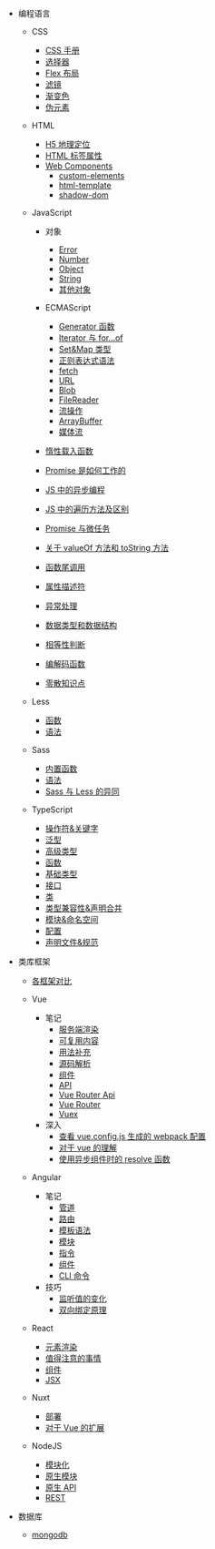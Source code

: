 - 编程语言

  - CSS
    - [CSS 手册](技术笔记/编程基础/编程语言/CSS/CSS手册.md)
    - [选择器](技术笔记/编程基础/编程语言/CSS/笔记/选择器.md)
    - [Flex 布局](技术笔记/编程基础/编程语言/CSS/笔记/Flex布局.md)
    - [滤镜](技术笔记/编程基础/编程语言/CSS/笔记/滤镜.md)
    - [渐变色](技术笔记/编程基础/编程语言/CSS/笔记/渐变色.md)
    - [伪元素](技术笔记/编程基础/编程语言/CSS/笔记/伪元素.md)
  - HTML
    - [H5 地理定位](技术笔记/编程基础/编程语言/HTML/笔记/H5地理定位.md)
    - [HTML 标签属性](技术笔记/编程基础/编程语言/HTML/笔记/HTML标签属性.md)
    - [Web Components](技术笔记/编程基础/编程语言/HTML/笔记/WebComponents/web-components.md)
      - [custom-elements](技术笔记/编程基础/编程语言/HTML/笔记/WebComponents/custom-elements.md)
      - [html-template](技术笔记/编程基础/编程语言/HTML/笔记/WebComponents/html-template.md)
      - [shadow-dom](技术笔记/编程基础/编程语言/HTML/笔记/WebComponents/shadow-dom.md)
  - JavaScript

    - 对象
      - [Error](技术笔记/编程基础/编程语言/JavaScript/对象/Error.md)
      - [Number](技术笔记/编程基础/编程语言/JavaScript/对象/Number.md)
      - [Object](技术笔记/编程基础/编程语言/JavaScript/对象/Object.md)
      - [String](技术笔记/编程基础/编程语言/JavaScript/对象/String.md)
      - [其他对象](技术笔记/编程基础/编程语言/JavaScript/对象/其他对象.md)
    - ECMAScript

      - [Generator 函数](技术笔记/编程基础/编程语言/JavaScript/ECMAScript/Generator函数.md)
      - [Iterator 与 for...of](技术笔记/编程基础/编程语言/JavaScript/ECMAScript/Iterator与for...of.md)
      - [Set&Map 类型](技术笔记/编程基础/编程语言/JavaScript/ECMAScript/Set&Map类型.md)
      - [正则表达式语法](技术笔记/编程基础/编程语言/JavaScript/ECMAScript/正则表达式语法.md)
      - [fetch](技术笔记/编程基础/编程语言/JavaScript/ECMAScript/fetch.md)
      - [URL](技术笔记/编程基础/编程语言/JavaScript/ECMAScript/URL.md)
      - [Blob](技术笔记/编程基础/编程语言/JavaScript/ECMAScript/Blob.md)
      - [FileReader](技术笔记/编程基础/编程语言/JavaScript/ECMAScript/FileReader.md)
      - [流操作](技术笔记/编程基础/编程语言/JavaScript/ECMAScript/流操作.md)
      - [ArrayBuffer](技术笔记/编程基础/编程语言/JavaScript/ECMAScript/ArrayBuffer.md)
      - [媒体流](技术笔记/编程基础/编程语言/JavaScript/ECMAScript/媒体流.md)

    - [惰性载入函数](技术笔记/编程基础/编程语言/JavaScript/惰性载入函数.md)
    - [Promise 是如何工作的](技术笔记/编程基础/编程语言/JavaScript/Promise是如何工作的.md)
    - [JS 中的异步编程](技术笔记/编程基础/编程语言/JavaScript/JS中的异步编程.md)
    - [JS 中的遍历方法及区别](技术笔记/编程基础/编程语言/JavaScript/JS中的遍历方法及区别.md)
    - [Promise 与微任务](技术笔记/编程基础/编程语言/JavaScript/Promise与微任务.md)
    - [关于 valueOf 方法和 toString 方法](技术笔记/编程基础/编程语言/JavaScript/关于valueOf方法和toString方法.md)
    - [函数尾调用](技术笔记/编程基础/编程语言/JavaScript/函数尾调用.md)
    - [属性描述符](技术笔记/编程基础/编程语言/JavaScript/属性描述符.md)
    - [异常处理](技术笔记/编程基础/编程语言/JavaScript/异常处理.md)
    - [数据类型和数据结构](技术笔记/编程基础/编程语言/JavaScript/数据类型和数据结构.md)
    - [相等性判断](技术笔记/编程基础/编程语言/JavaScript/相等性判断.md)
    - [编解码函数](技术笔记/编程基础/编程语言/JavaScript/编解码函数.md)
    - [零散知识点](技术笔记/编程基础/编程语言/JavaScript/零散知识点.md)

  - Less
    - [函数](技术笔记/编程基础/编程语言/Less/笔记/函数.md)
    - [语法](技术笔记/编程基础/编程语言/Less/笔记/语法.md)
  - Sass
    - [内置函数](技术笔记/编程基础/编程语言/Sass/笔记/内置函数.md)
    - [语法](技术笔记/编程基础/编程语言/Sass/笔记/语法.md)
    - [Sass 与 Less 的异同](技术笔记/编程基础/编程语言/Sass/笔记/Sass与Less的异同.md)
  - TypeScript
    - [操作符&关键字](技术笔记/编程基础/编程语言/TypeScript/笔记/操作符&关键字.md)
    - [泛型](技术笔记/编程基础/编程语言/TypeScript/笔记/泛型.md)
    - [高级类型](技术笔记/编程基础/编程语言/TypeScript/笔记/高级类型.md)
    - [函数](技术笔记/编程基础/编程语言/TypeScript/笔记/函数.md)
    - [基础类型](技术笔记/编程基础/编程语言/TypeScript/笔记/基础类型.md)
    - [接口](技术笔记/编程基础/编程语言/TypeScript/笔记/接口.md)
    - [类](技术笔记/编程基础/编程语言/TypeScript/笔记/类.md)
    - [类型兼容性&声明合并](技术笔记/编程基础/编程语言/TypeScript/笔记/类型兼容性&声明合并.md)
    - [模块&命名空间](技术笔记/编程基础/编程语言/TypeScript/笔记/模块&命名空间.md)
    - [配置](技术笔记/编程基础/编程语言/TypeScript/笔记/配置.md)
    - [声明文件&规范](技术笔记/编程基础/编程语言/TypeScript/笔记/声明文件&规范.md)

- 类库框架

  - [各框架对比](技术笔记/编程基础/类库框架/各框架对比.md)

  - Vue
    - 笔记
      - [服务端渲染](技术笔记/编程基础/类库框架/Vue/笔记/服务端渲染.md)
      - [可复用内容](技术笔记/编程基础/类库框架/Vue/笔记/可复用内容.md)
      - [用法补充](技术笔记/编程基础/类库框架/Vue/笔记/用法补充.md)
      - [源码解析](技术笔记/编程基础/类库框架/Vue/笔记/源码解析.md)
      - [组件](技术笔记/编程基础/类库框架/Vue/笔记/组件.md)
      - [API](技术笔记/编程基础/类库框架/Vue/笔记/API.md)
      - [Vue Router Api](技术笔记/编程基础/类库框架/Vue/笔记/vue-router-api.md)
      - [Vue Router](技术笔记/编程基础/类库框架/Vue/笔记/vue-router.md)
      - [Vuex](技术笔记/编程基础/类库框架/Vue/笔记/Vuex.md)
    - 深入
      - [查看 vue.config.js 生成的 webpack 配置](技术笔记/编程基础/类库框架/Vue/其他/查看vue.config.js生成的webpack配置.md)
      - [对于 vue 的理解](技术笔记/编程基础/类库框架/Vue/其他/对于vue的理解.md)
      - [使用异步组件时的 resolve 函数](技术笔记/编程基础/类库框架/Vue/其他/使用异步组件时的resolve函数.md)
  - Angular

    - 笔记
      - [管道](技术笔记/编程基础/类库框架/Angular/笔记/管道.md)
      - [路由](技术笔记/编程基础/类库框架/Angular/笔记/路由.md)
      - [模板语法](技术笔记/编程基础/类库框架/Angular/笔记/模板语法.md)
      - [模块](技术笔记/编程基础/类库框架/Angular/笔记/模块.md)
      - [指令](技术笔记/编程基础/类库框架/Angular/笔记/指令.md)
      - [组件](技术笔记/编程基础/类库框架/Angular/笔记/组件.md)
      - [CLI 命令](技术笔记/编程基础/类库框架/Angular/笔记/CLI命令.md)
    - 技巧
      - [监听值的变化](技术笔记/编程基础/类库框架/Angular/技巧/监听值的变化.md)
      - [双向绑定原理](技术笔记/编程基础/类库框架/Angular/技巧/双向绑定原理.md)

  - React
    - [元素渲染](技术笔记/编程基础/类库框架/React/笔记/元素渲染.md)
    - [值得注意的事情](技术笔记/编程基础/类库框架/React/笔记/值得注意的事情.md)
    - [组件](技术笔记/编程基础/类库框架/React/笔记/组件.md)
    - [JSX](技术笔记/编程基础/类库框架/React/笔记/JSX.md)
  - Nuxt
    - [部署](技术笔记/编程基础/类库框架/Nuxt/部署.md)
    - [对于 Vue 的扩展](技术笔记/编程基础/类库框架/Nuxt/对于Vue的扩展.md)
  - NodeJS
    - [模块化](技术笔记/编程基础/类库框架/NodeJS/笔记/模块化.md)
    - [原生模块](技术笔记/编程基础/类库框架/NodeJS/笔记/原生模块.md)
    - [原生 API](技术笔记/编程基础/类库框架/NodeJS/笔记/原生API.md)
    - [REST](技术笔记/编程基础/类库框架/NodeJS/笔记/REST.md)

- 数据库
  - [mongodb](技术笔记/编程基础/后端知识/数据库/MongoDB/mongodb.md)
